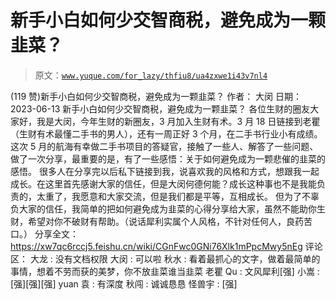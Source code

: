 # 新手小白如何少交智商税，避免成为一颗韭菜？

> 原文：[`www.yuque.com/for_lazy/thfiu8/ua4zxwe1i43v7nl4`](https://www.yuque.com/for_lazy/thfiu8/ua4zxwe1i43v7nl4)

<ne-h2 id="401bb35c" data-lake-id="401bb35c"><ne-heading-ext><ne-heading-anchor></ne-heading-anchor><ne-heading-fold></ne-heading-fold></ne-heading-ext><ne-heading-content><ne-text id="ufcb96231">(119 赞)新手小白如何少交智商税，避免成为一颗韭菜？</ne-text></ne-heading-content></ne-h2> <ne-p id="ufbaf2932" data-lake-id="ufbaf2932"><ne-text id="ufb8ccbb2">作者： 大闵</ne-text></ne-p> <ne-p id="u52bb915b" data-lake-id="u52bb915b"><ne-text id="u584416c6">日期：2023-06-13</ne-text></ne-p> <ne-p id="u221b7722" data-lake-id="u221b7722"><ne-text id="ud752003f">新手小白如何少交智商税，避免成为一颗韭菜？</ne-text></ne-p> <ne-p id="ucc92faf7" data-lake-id="ucc92faf7"><ne-text id="u13c4aaaa">各位生财的圈友大家好，我是大闵，今年生财的新圈友，3 月加入生财有术。3 月 18 日链接到老瞿（生财有术最懂二手书的男人），还有一周正好 3 个月，在二手书行业小有成绩。</ne-text></ne-p> <ne-p id="u37df99ee" data-lake-id="u37df99ee"><ne-text id="uf8d73ce4">这次 5 月的航海有幸做二手书项目的答疑官，接触了一些人、解答了一些问题、做了一次分享，最重要的是，有了一些感悟：关于如何避免成为一颗悲催的韭菜的感悟。</ne-text></ne-p> <ne-p id="u1e21bf0c" data-lake-id="u1e21bf0c"><ne-text id="u7cdc7814">很多人在分享完以后私下链接到我，说喜欢我的风格和方式，想跟我一起成长。在这里首先感谢大家的信任，但是大闵何德何能？成长这种事也不是我能负责的，太重了，我愿意和大家交流，但是我们都是平等，互相成长。</ne-text></ne-p> <ne-p id="u0ff14af2" data-lake-id="u0ff14af2"><ne-text id="u227726ff">但为了不辜负大家的信任，我简单的把如何避免成为韭菜的心得分享给大家，虽然不能助你生财，希望对你不破财有帮助。（说话犀利实属个人风格，不针对任何人，良药苦口。）</ne-text></ne-p> <ne-p id="u900b6798" data-lake-id="u900b6798"><ne-text id="u4ad70325">分享全文：</ne-text>[<ne-text id="u294f1663">https://xw7qc6rccj5.feishu.cn/wiki/CGnFwc0GNi76Xlk1mPpcMwy5nEg</ne-text>](https://xw7qc6rccj5.feishu.cn/wiki/CGnFwc0GNi76Xlk1mPpcMwy5nEg)</ne-p> <ne-hole id="ue290e5e6" data-lake-id="ue290e5e6"><ne-card data-card-name="hr" data-card-type="block" id="sosxv" data-event-boundary="card"><ne-p id="u83f5378a" data-lake-id="u83f5378a"><ne-text id="ue7e51bce">评论区：</ne-text></ne-p> <ne-p id="u21bdfebb" data-lake-id="u21bdfebb"><ne-text id="uee0a8421">大龙 : 没有文档权限</ne-text> <ne-text id="u1c05444e">大闵 : 可以啦</ne-text> <ne-text id="u62f096bd">秋水 : 看着最抓心的文字，做着最简单的事情，想着不劳而获的美梦，你不放韭菜谁当韭菜</ne-text> <ne-text id="uc3ff3435">老瞿 Qu : 文风犀利[强]</ne-text> <ne-text id="u6e6537ef">小嵩 : [强][强][强]</ne-text> <ne-text id="u063f102a">yuan 袁 : 有深度</ne-text> <ne-text id="u462c3056">秋闯 : 诚诚恳恳</ne-text> <ne-text id="u6393fa54">怪兽宇 : [强]</ne-text></ne-p></ne-card></ne-hole>